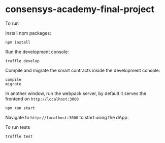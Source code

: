 # consensys-academy-final-project

To run

Install npm packages:
```
npm install
```

Run the development console:
```
truffle develop
```

Compile and migrate the smart contracts inside the development console:
```
compile
migrate
```

In another window, run the webpack server, by default it serves the frontend on `http://localhost:3000`
```
npm run start
```

Navigate to `http://localhost:3000` to start using the dApp.

To run tests
```
truffle test
```
